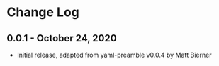 # Change Log

## 0.0.1 - October 24, 2020
- Initial release, adapted from yaml-preamble v0.0.4 by Matt Bierner

